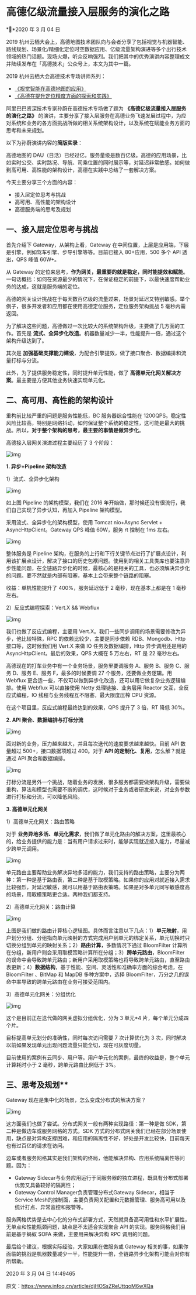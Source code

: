 # 高德亿级流量接入层服务的演化之路

**2020 年 3 月 04 日

2019 杭州云栖大会上，高德地图技术团队向与会者分享了包括视觉与机器智能、路线规划、场景化/精细化定位时空数据应用、亿级流量架构演进等多个出行技术领域的热门话题。现场火爆，听众反响强烈。我们把其中的优秀演讲内容整理成文并陆续发布在「高德技术」公众号上，本文为其中一篇。



2019 杭州云栖大会高德技术专场讲师系列：

- [《视觉智能在高德地图的应用》](http://mp.weixin.qq.com/s?__biz=Mzg4MzIwMDM5Ng==&mid=2247484247&idx=1&sn=33cbfe7e7be8c87b990368fc2b61eed5&chksm=cf4a5bb4f83dd2a26d284ea40028f3cccd3266390f27cdeae0c9c093e13274fc572b80e6db25&scene=21#wechat_redirect)
- [《高德在提升定位精度方面的探索和实践》](http://mp.weixin.qq.com/s?__biz=Mzg4MzIwMDM5Ng==&mid=2247484274&idx=1&sn=5f2d316cae6d4df75eeb3cc8076e4d90&chksm=cf4a5b91f83dd28716c3a9a299342f03fafc935a4ba38fd451dc87d500786ed0ea81cb72959c&scene=21#wechat_redirect)



阿里巴巴资深技术专家孙蔚在高德技术专场做了题为 **《高德亿级流量接入层服务的演化之路》** 的演讲，主要分享了接入层服务在高德业务飞速发展过程中，为应对系统和业务的各方面挑战所做的相关系统架构设计，以及系统在赋能业务方面的思考和未来规划。



以下为孙蔚演讲内容的**简版实录**：

高德地图的 DAU（日活）已经过亿，服务量级是数百亿级。高德的应用场景，比如实时公交、实时路况、导航、司乘位置的同时展示等，对延迟非常敏感。如何做到高可用、高性能的架构设计，高德在实践中总结了一套解决方案。

今天主要分享三个方面的内容：

- 接入层定位思考与挑战
- 高可用、高性能的架构设计
- 高德服务端的思考及规划



## 一、接入层定位思考与挑战

首先介绍下 Gateway，从架构上看，Gateway 在中间位置，上层是应用端，下层是引擎，例如驾车引擎、步导引擎等等。目前已接入 80+应用，500 多个 API 透出，QPS 峰值 60W+。

从 Gateway 的定位来思考，**作为网关，最重要的就是稳定，同时能提效和赋能**。一句话概括：如何在资源最少的情况下，在保证稳定的前提下，以最快速度帮助业务的达成，这就是服务端的定位。

高德的网关设计挑战在于每天数百亿级的流量过来，场景对延迟又特别敏感。举个例子，很多开发者和应用都在使用高德定位服务，定位服务架构挑战 5 毫秒内需返回。

为了解决这些问题，高德做过一次比较大的系统架构升级，主要做了几方面的工作。首先是 **流式、全异步化改造**。机器数量减少一半，性能提升一倍，通过这个架构升级达到了。

其次是 **加强基础支撑能力建设**，为配合引擎提效，做了接口聚合、数据编排和流量打标与分流。

此外，为了提供服务稳定性，同时提升单元性能，做了 **高德单元化网关解决方案**。最主要是方便其他业务快速实现单元化。



## 二、高可用、高性能的架构设计

重构前比较严重的问题是服务性能低，BC 服务器综合性能在 1200QPS。稳定性风险比较高，特别是网络抖动，如何保证整个系统的稳定性，这可能是最大的挑战。所以，**对于整个架构的思考，最主要的事情是做异步化**。

高德接入层网关演进过程主要经历了 3 个阶段：

![img](https://static001.infoq.cn/resource/image/79/85/794206f269d2245f1c1c3509bda35085.png)



**1. 异步+Pipeline 架构改造**

1）流式、全异步化架构

![img](https://static001.infoq.cn/resource/image/4b/f7/4b4570c8906c1bd6483285a5be08caf7.png)



如上图 Pipeline 的架构模型，我们在 2016 年开始做，那时候还没有很流行，我们自己实现了异步认知，再加入 Pipeline 架构模型。

采用流式、全异步化的架构模型，使用 Tomcat nio+Async Servlet + AsyncHttpClient。Gateway QPS 峰值 60W，服务 rt 控制在 1ms 左右。



![img](https://static001.infoq.cn/resource/image/64/d1/6496e101ede2f4c55e21cd26c1cba2d1.png)



整体服务是 Pipeline 架构，在服务的上行和下行关键节点进行了扩展点设计，利用该扩展点设计，解决了接口的历史包袱问题。使用到的相关工具类库也要注意异步性能问题，在全链路异步化的时候，最核心的是相关的工具，也必须解决异步化的问题。要不然就是内部有阻塞，基本上会带来整个链路的阻塞。

收益：单机性能提升了 400%，服务延迟低于 2 毫秒，现在基本上都是在 1 毫秒左右。



2）反应式编程探索：Vert.X && Webflux

![img](https://static001.infoq.cn/resource/image/48/96/481be692313330b1567eb9ce78696196.png)



我们也做了反应式编程，主要用 Vert.X。我们一些同步调用的场景需要修改为异步，他比较特殊，RPC 的依赖比较少，主要是同步依赖 RDB、Mongodb、Http 接口等，这时候我们用 Vert.X 来做 IO 任务及数据编排，Http 异步调用还是用的 AsyncHttpClient。最后的效果，QPS 大概在 5 万左右，RT 是 22 毫秒左右。

高德现在的打车业务中有一个业务场景，服务里要调服务 A、服务 B、服务 C、服务 D、服务 E、服务 F，最多的时候要调 27 个服务，还要做业务逻辑。用 Webflux 更合适一些，不仅可以做到异步化改造，还可以用它做复杂业务逻辑编排。使用 Webflux 可以直接使用 Netty 处理链接、业务层用 Reactor 交互，全反应式编程，IO 线程与业务线程互不阻塞，最大限度压榨 CPU 资源。

在这个项目里，反应式编程最终达到的效果，QPS 提升了 3 倍，RT 降低 30%。



**2. API 聚合、数据编排与打标分流**

![img](https://static001.infoq.cn/resource/image/19/3f/1939180a83b39becf3f09692db27903f.png)



面对新的业务，压力越来越大，并且每次迭代的速度要求越来越快。目前 API 数量超过 500+，接口数据项超过 400。对于 **API 的定制化、复用**，怎么解？就是通过 API 聚合和数据编排。



![img](https://static001.infoq.cn/resource/image/26/89/26a1b005291bf61eaa792ae7c3c34289.png)



打标分流是另外一个挑战，随着业务的发展，很多服务都需要做架构升级，需要做重构，算法和模型也需要不断的调优，这时候对于业务或者研发来说，对业务参数进行打标和分流，可以降低风险。



**3. 高德单元化网关**

1）高德单元化网关：路由策略

对于 **业务异地多活、单元化需求**，我们做了单元化路由的解决方案，这里最核心的，给业务提供的能力是：当有用户请求过来时，能够实现就近接入能力，尽量减少跨单元调用。

![img](https://static001.infoq.cn/resource/image/dc/f1/dcbb2c59479e7a3e89d6cd19489449f1.png)



单元路由主要帮助业务解决异地多活的能力，我们支持的路由策略，主要分为两种：第一种是基于路由表，第二种是基于取模策略。如果你的应用对就近接入需求比较强烈，对延迟敏感，就可以用基于路由表策略。如果是对多单元同写敏感度高的场景，用取模策略更合适。两种我们都支持。



2）高德单元化网关：路由计算

![img](https://static001.infoq.cn/resource/image/b4/93/b4be761414122ee4a35289d8c39b4093.png)

上图是我们做的路由计算核心逻辑图。具体而言注意以下几点：1）**单元映射**，用户划分分组、分组指向单元映射的方式完成用户到单元的绑定关系，单元切换时只切换分组到单元的映射关系；2）**路由计算**，多数情况下通过 BloomFilter 计算所在分组，新用户则会采用取模策略计算所在分组；3）**跨单元路由**，BloomFilter 的误命中会导致跨单元路由；新用户采用取模策略也将导致跨单元路由，直至路由表更新；4）**数据结构**，基于性能、空间、灵活性和准确率方面的综合考虑，在 BloomFilter 、BitMap 和 MapDB 多种方案中，选择 BloomFilter，万分之几的误命中率导致的跨单元路由在业务可接受范围内。



3）高德单元化网关：分组优化

![img](https://static001.infoq.cn/resource/image/bb/cb/bbd024eb5481e869aa6d976c50ffc7cb.png)



这个是目前正在迭代做的网关虚拟分组优化，分为 3 单元*4 片，每个单元分成四个片。

目标提高单元划分的准确性，同时每次访问需要 7 次计算优化为 3 次，同时解决以前如果发现单元出现问题流量只能全切，现在可灰度切量。

目前使用的案例有云同步、用户等。用户单元化的案例，最终的收益是，整个单元计算耗时小于 2 毫秒，跨单元路由比例低于 3%。



## 三、思考及规划**

Gateway 现在是集中化的场景，怎么变成分布式的解决方案？

![img](https://static001.infoq.cn/resource/image/26/4b/26d190ec6faf82d85a9f6beb69a71c4b.png)



这方面我们也做了尝试。分布式网关一般有两种实现路径：第一种是做 SDK，第二种是做边车或服务网格的方式。SDK 方式的分布式网关我们已经在部分场景使用，缺点是对异构支撑困难，和应用的隔离性不好，好处是开发比较快，目前每天也有过百亿的请求在访问。

边车或者服务网格其实是我们架构的终局，他能解决异构、应用系统隔离性等问题。因为：

- Gateway Sidecar与业务应用运行于同服务器的独立进程，既具有分布式部署优势又具备较好的隔离性；
- Gateway Control Manager负责管理分布式Gateway Sidecar，相当于Service Mesh的控制面，主要负责网关配置和元数据管理、服务高可用以及统计打点、异常监控和报警等。

服务网格优势是去中心化的分布式部署方式，天然就具备高可用性和水平扩展性，无单点和性能瓶颈问题，缺点是不太适合实现聚合 API 的实现。服务网格我们目前是基于蚂蚁 SOFA 来做，主要用来解决异构 RPC 调用的问题。

最后给个建议，根据实际经验，大家如果在做服务或 Gateway 相关的事，如果你面临的挑战是机器数量减少一半，性能提升一倍，全链路异步化架构可能会对你有所帮助。



2020 年 3 月 04 日 14:49465



原文：https://www.infoq.cn/article/djHOSsZReUttqoM6wXQa